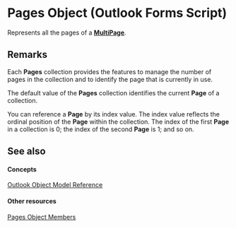 
# Pages Object (Outlook Forms Script)

Represents all the pages of a  **[MultiPage](ac0fa233-81fe-8a34-4113-6907c6d8f7e2.md)**.


## Remarks

Each  **Pages** collection provides the features to manage the number of pages in the collection and to identify the page that is currently in use.

The default value of the  **Pages** collection identifies the current **Page** of a collection.

You can reference a  **Page** by its index value. The index value reflects the ordinal position of the **Page** within the collection. The index of the first **Page** in a collection is 0; the index of the second **Page** is 1; and so on.


## See also


#### Concepts


 [Outlook Object Model Reference](73221b13-d8d8-99b8-3394-b95dbbfd5ddc.md)
#### Other resources


 [Pages Object Members](8cbf9b2a-f53b-087c-0b8e-f824e967b5a6.md)
